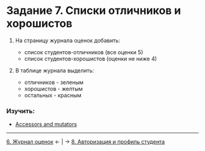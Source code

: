 # Задание 7. Списки отличников и хорошистов
1. На страницу журнала оценок добавить:
    - список студентов-отличников (все оценки 5)
    - список студентов-хорошистов (оценки не ниже 4)

2. В таблице журнала выделить:
    - отличников - зеленым
    - хорошистов - желтым
    - остальных - красным

### Изучить:
- [Accessors and mutators](https://laravel.com/docs/5.8/eloquent-mutators)

---
[6. Журнал оценок](mission-6.md) ← | → [8. Авторизация и профиль студента](mission-8.md)
